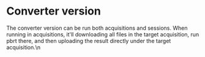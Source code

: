 # Converter version
The converter version can be run both acquisitions and sessions. When running in acquisitions, it'll downloading all files in the target acquisition, run pbrt there, and then uploading the result directly under the target acquisition.\n
